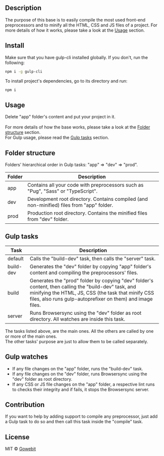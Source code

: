 ## Description
The purpose of this base is to easily compile the most used front-end preprocessors and to minify all the HTML, CSS and JS files of a project.
For more details of how it works, please take a look at the [Usage](#usage) section.

## Install
Make sure that you have gulp-cli installed globally. If you don't, run the following:
 ```bash
npm i -g gulp-cli
```

To install project's dependencies, go to its directory and run: 
```bash
npm i
```

## Usage
Delete "app" folder's content and put your project in it.
<br />
<br />
For more details of how the base works, please take a look at the [Folder structure](#folder-structure) section.
<br />
For Gulp usage, please read the [Gulp tasks](#gulp-tasks) section.

## Folder structure
Folders' hierarchical order in Gulp tasks: "app" => "dev" => "prod".

Folder | Description
--- | ---
app | Contains all your code with preprocessors such as "Pug", "Sass" or "TypeScript".
dev | Development root directory. Contains compiled (and non-minified) files from "app" folder.
prod | Production root directory. Contains the minified files from "dev" folder.

## Gulp tasks
Task | Description
--- | ---
default | Calls the "build-dev" task, then calls the "server" task.
build-dev | Generates the "dev" folder by copying "app" folder's content and compiling the preprocessors' files.
build | Generates the "prod" folder by copying "dev" folder's content, then calling the "build-dev" task, and minifying the HTML, JS, CSS (the task that minify CSS files, also runs gulp-autoprefixer on them) and image files.
server | Runs Browsersync using the "dev" folder as root directory. All watches are inside this task.

The tasks listed above, are the main ones. All the others are called by one or more of the main ones.
<br />
The other tasks' purpose are just to allow them to be called separately.

## Gulp watches
- If any file changes on the "app" folder, runs the "build-dev" task.
- If any file changes on the "dev" folder, runs Browsersync using the "dev" folder as root directory.
- If any CSS or JS file changes on the "app" folder, a respective lint runs to checks their integrity and if fails, it stops the Browsersync server.

## Contribution
If you want to help by adding support to compile any preprocessor, just add a Gulp task to do so and then call this task inside the "compile" task.

## License
MIT © [Gowebit](http://www.gowebit.com.br/)